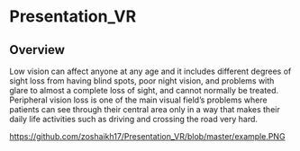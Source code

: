# Presentation_VR

## Overview
Low vision can affect anyone at any age and it includes different degrees of sight loss from having blind spots, poor night vision, and problems with glare to almost a complete 
loss of sight, and cannot normally be treated. Peripheral vision loss is one of the main visual field’s problems where patients can see through their central area only in a way
that makes their daily life activities such as driving and crossing the road very hard. 

https://github.com/zoshaikh17/Presentation_VR/blob/master/example.PNG
